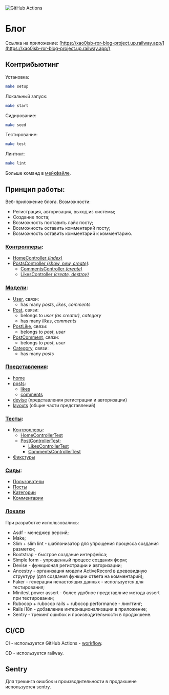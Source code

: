 ![GitHub Actions](https://github.com/xao0isb/ror-blog-project/actions/workflows/main.yml/badge.svg)

# Блог
Ссылка на приложение: [https://xao0isb-ror-blog-project.up.railway.app/](https://xao0isb-ror-blog-project.up.railway.app/)

## Контрибьютинг
Установка:
```bash
make setup
```

Локальный запуск:
```bash
make start
```

Сидирование:
```bash
make seed
```

Тестирование:
```bash
make test
```

Линтинг:
```bash
make lint
```

Больше команд в [мейкфайле](https://github.com/xao0isb/ror-blog-project/tree/main/Makefile).

## Принцип работы:
Веб-приложение блога. Возможности:
- Регистрация, авторизация, выход из системы;
- Создание поста;
- Возможность поставить лайк посту;
- Возможность оставить комментарий посту;
- Возможность оставить комментарий к комментарию.

### [Контроллеры](https://github.com/xao0isb/ror-blog-project/tree/main/app/controllers):
- [HomeController *(index)*](https://github.com/xao0isb/ror-blog-project/tree/main/app/controllers/home_controller.rb)
- [PostsController *(show, new, create)*](https://github.com/xao0isb/ror-blog-project/tree/main/app/controllers/posts_controller.rb):
    - [CommentsController *(create)*](https://github.com/xao0isb/ror-blog-project/tree/main/app/controllers/posts/comments_controller.rb)
    - [LikesController *(create, destroy)*](https://github.com/xao0isb/ror-blog-project/tree/main/app/controllers/posts/likes_controller.rb)

### [Модели](https://github.com/xao0isb/ror-blog-project/tree/main/app/models):
- [User](https://github.com/xao0isb/ror-blog-project/tree/main/app/models/user.rb), связи:
    - has many *posts*, *likes*, *comments*
- [Post](https://github.com/xao0isb/ror-blog-project/tree/main/app/models/post.rb), связи:
    - belongs to *user (as creator)*, *category*
    - has many *likes*, *comments*
- [PostLike](https://github.com/xao0isb/ror-blog-project/tree/main/app/models/post_like.rb), связи:
    - belongs to *post*, *user*
- [PostComment](https://github.com/xao0isb/ror-blog-project/tree/main/app/models/post_comment.rb), связи:
    - belongs to *post*, *user*
- [Category](https://github.com/xao0isb/ror-blog-project/tree/main/app/models/category.rb), связи:
    - has many *posts*

### [Представления](https://github.com/xao0isb/ror-blog-project/tree/main/app/views):
- [home](https://github.com/xao0isb/ror-blog-project/tree/main/app/views/home)
- [posts](https://github.com/xao0isb/ror-blog-project/tree/main/app/views/posts):
    - [likes](https://github.com/xao0isb/ror-blog-project/tree/main/app/views/posts/likes)
    - [comments](https://github.com/xao0isb/ror-blog-project/tree/main/app/views/posts/comments)
- [devise](https://github.com/xao0isb/ror-blog-project/tree/main/app/views/devise) (представления регистрации и авторизации)
- [layouts](https://github.com/xao0isb/ror-blog-project/tree/main/app/views/layouts) (общие части представлений)

### [Тесты](https://github.com/xao0isb/ror-blog-project/tree/main/test):
- [Контроллеры](https://github.com/xao0isb/ror-blog-project/tree/main/test/controllers):
    - [HomeControllerTest](https://github.com/xao0isb/ror-blog-project/tree/main/test/controllers/home_controller_test.rb)
    - [PostControllerTest](https://github.com/xao0isb/ror-blog-project/tree/main/test/controllers/posts_controller_test.rb):
        - [LikesControllerTest](https://github.com/xao0isb/ror-blog-project/tree/main/test/controllers/posts/likes_controller_test.rb)
        - [CommentsControllerTest](https://github.com/xao0isb/ror-blog-project/tree/main/test/controllers/posts/comments_controller_test.rb)
- [Фикстуры](https://github.com/xao0isb/ror-blog-project/tree/main/test/fixtures)

### [Сиды](https://github.com/xao0isb/ror-blog-project/tree/main/db/seeds/development):
- [Пользователи](https://github.com/xao0isb/ror-blog-project/tree/main/db/seeds/development/users.rb)
- [Посты](https://github.com/xao0isb/ror-blog-project/tree/main/db/seeds/development/posts.rb)
- [Категории](https://github.com/xao0isb/ror-blog-project/tree/main/db/seeds/development/categories.rb)
- [Комментарии](https://github.com/xao0isb/ror-blog-project/tree/main/db/seeds/development/post_comments.rb)

### [Локали](https://github.com/xao0isb/ror-blog-project/tree/main/config/locales)

При разработке использовались:
- Asdf - менеджер версий;
- Make;
- Slim + slim lint - шаблонизатор для упрощения процесса создания разметки;
- Bootstrap - быстрое создание интерфейса;
- Simple form - упрощенный процесс создания форм;
- Devise - функционал регистрации и авторизации;
- Ancestry - организация модели ActiveRecord в древовидную структуру (для создания функции ответа на комментарий);
- Faker - генерация ненастоящих данных - используется для тестирования;
- Minitest power assert - более удобное представлние метода assert при тестировании;
- Rubocop + rubocop rails + rubocop performance - лингтинг;
- Rails i18n - добавление интернационализации в приложение;
- Sentry - трекинг ошибок и производительности в продакшене.

## CI/CD
CI - используется GitHub Actions - [workflow](https://github.com/xao0isb/ror-blog-project/tree/main/.github/workflows/main.yml).

CD - используется railway.

## Sentry

Для трекинга оишбок и производительности в продакшене используется sentry.

